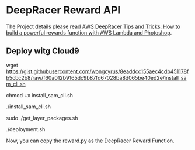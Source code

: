 # DeepRacer Reward API


The Project details please read [AWS DeepRacer Tips and Tricks: How to build a powerful rewards function with AWS Lambda and Photoshop](https://www.linkedin.com/pulse/aws-deepracer-tips-tricks-how-build-powerful-rewards-wong/).


## Deploy witg Cloud9

wget https://gist.githubusercontent.com/wongcyrus/8eaddcc155aec4cdb451178fb5cbc2b8/raw/f60a012b9165dc9b87fd67028ba8d065be40ed2e/install_sam_cli.sh

chmod +x install_sam_cli.sh

./install_sam_cli.sh

sudo ./get_layer_packages.sh 

./deployment.sh

Now, you can copy the reward.py as the DeepRacer Reward Function.

